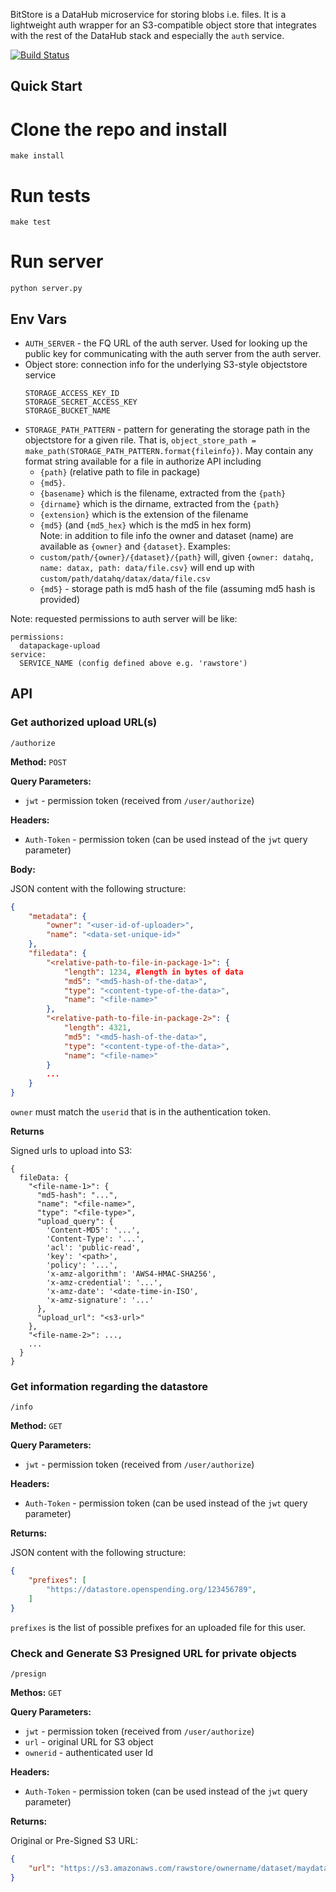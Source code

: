 BitStore is a DataHub microservice for storing blobs i.e. files. It is a lightweight auth wrapper for an S3-compatible object store that integrates with the rest of the DataHub stack and especially the `auth` service.

[![Build Status](https://travis-ci.org/datahq/bitstore.svg?branch=master)](https://travis-ci.org/datahq/bitstore)

## Quick Start

# Clone the repo and install

`make install`

# Run tests

`make test`

# Run server

`python server.py`

## Env Vars

* `AUTH_SERVER` - the FQ URL of the auth server. Used for looking up the public key for communicating with the auth server from the auth server.
* Object store: connection info for the underlying S3-style objectstore service
  ```
  STORAGE_ACCESS_KEY_ID
  STORAGE_SECRET_ACCESS_KEY
  STORAGE_BUCKET_NAME
  ```
* `STORAGE_PATH_PATTERN` - pattern for generating the storage path in the objectstore for a given rile. That is, `object_store_path = make_path(STORAGE_PATH_PATTERN.format{fileinfo})`. May contain any format string available for a file in authorize API including
    - `{path}` (relative path to file in package)
    - `{md5}`.
    - `{basename}` which is the filename, extracted from the `{path}`
    - `{dirname}` which is the dirname, extracted from the `{path}`
    - `{extension}` which is the extension of the filename
    - `{md5}` (and `{md5_hex}` which is the md5 in hex form)   
    Note: in addition to file info the owner and dataset (name) are available as `{owner}` and `{dataset}`.
 Examples:
  * `custom/path/{owner}/{dataset}/{path}` will, given `{owner: datahq, name: datax, path: data/file.csv}` will end up with `custom/path/datahq/datax/data/file.csv`
  * `{md5}` - storage path is md5 hash of the file (assuming md5 hash is provided)

Note: requested permissions to auth server will be like:

```
permissions:
  datapackage-upload
service:
  SERVICE_NAME (config defined above e.g. 'rawstore')
```


## API

### Get authorized upload URL(s)

`/authorize`

**Method:** `POST`

**Query Parameters:**

 - `jwt` - permission token (received from `/user/authorize`)

**Headers:**

 - `Auth-Token` - permission token (can be used instead of the `jwt` query parameter)

**Body:**

JSON content with the following structure:

```json
{
    "metadata": {
        "owner": "<user-id-of-uploader>",
        "name": "<data-set-unique-id>"
    },
    "filedata": {
        "<relative-path-to-file-in-package-1>": {
            "length": 1234, #length in bytes of data
            "md5": "<md5-hash-of-the-data>",
            "type": "<content-type-of-the-data>",
            "name": "<file-name>"
        },
        "<relative-path-to-file-in-package-2>": {
            "length": 4321,
            "md5": "<md5-hash-of-the-data>",
            "type": "<content-type-of-the-data>",
            "name": "<file-name>"
        }
        ...
    }
}
```

`owner` must match the `userid` that is in the authentication token.

**Returns**

Signed urls to upload into S3:

```javascript=
{
  fileData: {
    "<file-name-1>": {
      "md5-hash": "...",
      "name": "<file-name>",
      "type": "<file-type>",
      "upload_query": {
        'Content-MD5': '...',
        'Content-Type': '...',
        'acl': 'public-read',
        'key': '<path>',
        'policy': '...',
        'x-amz-algorithm': 'AWS4-HMAC-SHA256',
        'x-amz-credential': '...',
        'x-amz-date': '<date-time-in-ISO',
        'x-amz-signature': '...'
      },
      "upload_url": "<s3-url>"
    },
    "<file-name-2>": ...,
    ...
  }
}
```

### Get information regarding the datastore

`/info`

**Method:** `GET`

**Query Parameters:**

 - `jwt` - permission token (received from `/user/authorize`)

**Headers:**

 - `Auth-Token` - permission token (can be used instead of the `jwt` query parameter)

**Returns:**

JSON content with the following structure:
```json
{
    "prefixes": [
        "https://datastore.openspending.org/123456789",
    ]
}
```

`prefixes` is the list of possible prefixes for an uploaded file for this user.


### Check and Generate S3 Presigned URL for private objects

`/presign`

**Methos:** `GET`

**Query Parameters:**

 - `jwt` - permission token (received from `/user/authorize`)
 - `url` - original URL for S3 object
 - `ownerid` - authenticated user Id

**Headers:**

 - `Auth-Token` - permission token (can be used instead of the `jwt` query parameter)

**Returns:**

Original or Pre-Signed S3 URL:
```json
{
    "url": "https://s3.amazonaws.com/rawstore/ownername/dataset/maydata.csv?x=y",
}
```
